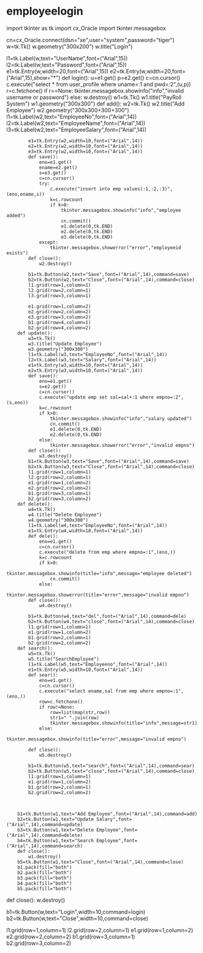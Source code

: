 # employeelogin
import tkinter as tk
import cx_Oracle
import tkinter.messagebox

cn=cx_Oracle.connect(dsn="xe",user="system",password="tiger")
w=tk.Tk()
w.geometry("300x200")
w.title("Login")

l1=tk.Label(w,text="UserName",font=("Arial",15))
l2=tk.Label(w,text="Password",font=("Arial",15))
e1=tk.Entry(w,width=20,font=("Arial",15))
e2=tk.Entry(w,width=20,font=("Arial",15),show="*")
def login():
    u=e1.get()
    p=e2.get()
    c=cn.cursor()
    c.execute("select * from user_profile where uname=:1 and pwd=:2",(u,p))
    r=c.fetchone()
    if r==None:
        tkinter.messagebox.showinfo("info","invalid username or password")
    else:
        w.destroy()
        w1=tk.Tk()
        w1.title("PayRoll System")
        w1.geometry("300x300")
        def add():
            w2=tk.Tk()
            w2.title("Add Employee")
            w2.geometry("300x300+300+300")
            l1=tk.Label(w2,text="EmployeeNo",font=("Arial",14))
            l2=tk.Label(w2,text="EmployeeName",font=("Arial",14))
            l3=tk.Label(w2,text="EmployeeSalary",font=("Arial",14))

            e1=tk.Entry(w2,width=10,font=("Arial",14))
            e2=tk.Entry(w2,width=10,font=("Arial",14))
            e3=tk.Entry(w2,width=10,font=("Arial",14))
            def save():
                eno=e1.get()
                ename=e2.get()
                s=e3.get()
                c=cn.cursor()
                try:
                    c.execute("insert into emp values(:1,:2,:3)",(eno,ename,s))
                    k=c.rowcount
                    if k>0:
                        tkinter.messagebox.showinfo("info","employee added")
                        cn.commit()
                        e1.delete(0,tk.END)
                        e2.delete(0,tk.END)
                        e3.delete(0,tk.END)
                except:
                    tkinter.messagebox.showerror("error","employeeid exists")
            def close():
                w2.destroy()
            
            b1=tk.Button(w2,text="Save",font=("Arial",14),command=save)
            b2=tk.Button(w2,text="Close",font=("Arial",14),command=close)
            l1.grid(row=1,column=1)
            l2.grid(row=2,column=1)
            l3.grid(row=3,column=1)

            e1.grid(row=1,column=2)
            e2.grid(row=2,column=2)
            e3.grid(row=3,column=2)
            b1.grid(row=4,column=1)
            b2.grid(row=4,column=2)
        def update():
            w3=tk.Tk()
            w3.title("Update Employee")
            w3.geometry("300x300")
            l1=tk.Label(w3,text="EmployeeNo",font=("Arial",14))
            l2=tk.Label(w3,text="Salary",font=("Arial",14))
            e1=tk.Entry(w3,width=10,font=("Arial",14))
            e2=tk.Entry(w3,width=10,font=("Arial",14))
            def save():
                eno=e1.get()
                s=e2.get()
                c=cn.cursor()
                c.execute("update emp set sal=sal+:1 where empno=:2",(s,eno))
                k=c.rowcount
                if k>0:
                    tkinter.messagebox.showinfo("info","salary updated")
                    cn.commit()
                    e1.delete(0,tk.END)
                    e2.delete(0,tk.END)
                else:
                    tkinter.messagebox.showerror("error","invalid empno")
            def close():
                w3.destroy()
            b1=tk.Button(w3,text="Save",font=("Arial",14),command=save)
            b2=tk.Button(w3,text="Close",font=("Arial",14),command=close)
            l1.grid(row=1,column=1)
            l2.grid(row=2,column=1)
            e1.grid(row=1,column=2)
            e2.grid(row=2,column=2)
            b1.grid(row=3,column=1)
            b2.grid(row=3,column=2)
        def delete():
            w4=tk.Tk()
            w4.title("Delete Employee")
            w4.geometry("300x300")
            l1=tk.Label(w4,text="EmployeeNo",font=("Arial",14))
            e1=tk.Entry(w4,width=10,font=("Arial",14))
            def dele():
                eno=e1.get()
                c=cn.cursor()
                c.execute("delete from emp where empno=:1",(eno,))
                k=c.rowcount
                if k>0:
                    tkinter.messagebox.showinfo(title="info",message="employee deleted")
                    cn.commit()
                else:
                    tkinter.messagebox.showerror(title="error",message="invalid empno")
            def close():
                w4.destroy()
            
            b1=tk.Button(w4,text="del",font=("Arial",14),command=dele)
            b2=tk.Button(w4,text="close",font=("Arial",14),command=close)
            l1.grid(row=1,column=1)
            e1.grid(row=1,column=2)
            b1.grid(row=2,column=1)
            b2.grid(row=2,column=2)
        def search():
            w5=tk.Tk()
            w5.title("SearchEmployee")
            l1=tk.Label(w5,text="Employeeno",font=("Arial",14))
            e1=tk.Entry(w5,width=10,font=("Arial",14))
            def sear():
                eno=e1.get()
                c=cn.cursor()
                c.execute("select ename,sal from emp where empno=:1",(eno,))
                row=c.fetchone()
                if row!=None:
                    row=list(map(str,row))
                    str1=" ".join(row)
                    tkinter.messagebox.showinfo(title="info",message=str1)
                else:
                    tkinter.messagebox.showinfo(title="error",message="invalid empno")
            
            def close():
                w5.destroy()
            
            b1=tk.Button(w5,text="search",font=("Arial",14),command=sear)
            b2=tk.Button(w5,text="close",font=("Arial",14),command=close)
            l1.grid(row=1,column=1)
            e1.grid(row=1,column=2)
            b1.grid(row=2,column=1)
            b2.grid(row=2,column=2)


            
        b1=tk.Button(w1,text="Add Employee",font=("Arial",14),command=add)
        b2=tk.Button(w1,text="Update Salary",font=("Arial",14),command=update)
        b3=tk.Button(w1,text="Delete Employee",font=("Arial",14),command=delete)
        b4=tk.Button(w1,text="Search Employee",font=("Arial",14),command=search)
        def close():
            w1.destroy()
        b5=tk.Button(w1,text="Close",font=("Arial",14),command=close)
        b1.pack(fill="both")
        b2.pack(fill="both")
        b3.pack(fill="both")
        b4.pack(fill="both")
        b5.pack(fill="both")

def close():
    w.destroy()


b1=tk.Button(w,text="Login",width=10,command=login)
b2=tk.Button(w,text="Close",width=10,command=close)

l1.grid(row=1,column=1)
l2.grid(row=2,column=1)
e1.grid(row=1,column=2)
e2.grid(row=2,column=2)
b1.grid(row=3,column=1)
b2.grid(row=3,column=2)
